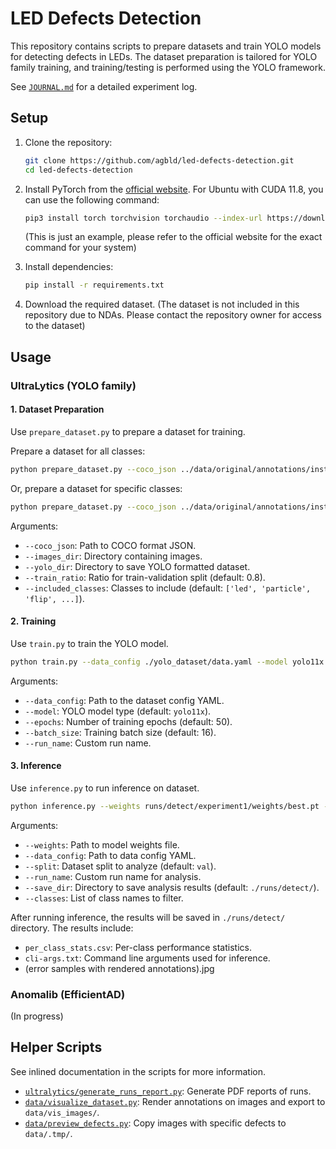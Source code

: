 # LED Defects Detection

This repository contains scripts to prepare datasets and train YOLO models for detecting defects in LEDs. The dataset preparation is tailored for YOLO family training, and training/testing is performed using the YOLO framework.

See [`JOURNAL.md`](./JOURNAL.md) for a detailed experiment log.

## Setup

1. Clone the repository:
   ```bash
   git clone https://github.com/agbld/led-defects-detection.git
   cd led-defects-detection
   ```

2. Install PyTorch from the [official website](https://pytorch.org/get-started/locally/). For Ubuntu with CUDA 11.8, you can use the following command:
   ```bash
   pip3 install torch torchvision torchaudio --index-url https://download.pytorch.org/whl/cu118
   ```
   (This is just an example, please refer to the official website for the exact command for your system)

3. Install dependencies:
   ```bash
   pip install -r requirements.txt
   ```

4. Download the required dataset. (The dataset is not included in this repository due to NDAs. Please contact the repository owner for access to the dataset)

## Usage

### UltraLytics (YOLO family)

#### 1. Dataset Preparation

Use `prepare_dataset.py` to prepare a dataset for training.

Prepare a dataset for all classes:
```bash
python prepare_dataset.py --coco_json ../data/original/annotations/instance.json --images_dir ../data/original/images --yolo_dir ./yolo_dataset --train_ratio 0.8
```

Or, prepare a dataset for specific classes:
```bash
python prepare_dataset.py --coco_json ../data/original/annotations/instance.json --images_dir ../data/original/images --yolo_dir ./yolo_dataset --train_ratio 0.8 --included_classes particle flip Particle_Big tilt led_ng
```

Arguments:
- `--coco_json`: Path to COCO format JSON.
- `--images_dir`: Directory containing images.
- `--yolo_dir`: Directory to save YOLO formatted dataset.
- `--train_ratio`: Ratio for train-validation split (default: 0.8).
- `--included_classes`: Classes to include (default: `['led', 'particle', 'flip', ...]`).

#### 2. Training

Use `train.py` to train the YOLO model.

```bash
python train.py --data_config ./yolo_dataset/data.yaml --model yolo11x --epochs 500 --batch_size 16 --run_name experiment
```

Arguments:
- `--data_config`: Path to the dataset config YAML.
- `--model`: YOLO model type (default: `yolo11x`).
- `--epochs`: Number of training epochs (default: 50).
- `--batch_size`: Training batch size (default: 16).
- `--run_name`: Custom run name.

#### 3. Inference

Use `inference.py` to run inference on dataset.

```bash
python inference.py --weights runs/detect/experiment1/weights/best.pt --data_config yolo_dataset/data.yaml --split val --run_name experiment1
```

Arguments:
- `--weights`: Path to model weights file.
- `--data_config`: Path to data config YAML.
- `--split`: Dataset split to analyze (default: `val`).
- `--run_name`: Custom run name for analysis.
- `--save_dir`: Directory to save analysis results (default: `./runs/detect/`).
- `--classes`: List of class names to filter.

After running inference, the results will be saved in `./runs/detect/` directory. The results include:
- `per_class_stats.csv`: Per-class performance statistics.
- `cli-args.txt`: Command line arguments used for inference.
- (error samples with rendered annotations).jpg

### Anomalib (EfficientAD)

(In progress)

## Helper Scripts

See inlined documentation in the scripts for more information.

- [`ultralytics/generate_runs_report.py`](./ultralytics/generate_runs_report.py): Generate PDF reports of runs.
- [`data/visualize_dataset.py`](./data/visualize_dataset.py): Render annotations on images and export to `data/vis_images/`.
- [`data/preview_defects.py`](./data/preview_defects.py): Copy images with specific defects to `data/.tmp/`.
